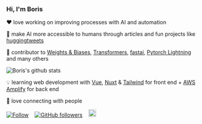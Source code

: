 ### Hi, I'm Boris

❤ love working on improving processes with AI and automation

🤖 make AI more accessible to humans through articles and fun projects like [huggingtweets](https://github.com/borisdayma/huggingtweets)

🙏 contributor to [Weights & Biases](https://docs.wandb.com/), [Transformers](https://github.com/huggingface/transformers), [fastai](https://github.com/fastai/fastai), [Pytorch Lightning](https://github.com/PyTorchLightning/pytorch-lightning) and many others

  ![Boris's github stats](https://github-readme-stats.vercel.app/api?username=borisdayma)

💡 learning web development with [Vue](https://vuejs.org/), [Nuxt](https://nuxtjs.org/) & [Tailwind](https://tailwindcss.com/) for front end + [AWS Amplify](https://docs.amplify.aws/) for back end

💬 love connecting with people

[![Follow](https://img.shields.io/twitter/follow/borisdayma?style=social)](https://twitter.com/intent/follow?screen_name=borisdayma)    [![GitHub followers](https://img.shields.io/github/followers/borisdayma?style=social)](https://github.com/borisdayma)    <a href="https://www.linkedin.com/in/borisdayma/"><img src=https://content.linkedin.com/content/dam/me/business/en-us/amp/brand-site/v2/bg/LI-Bug.svg.original.svg height="20px"/><a/>
